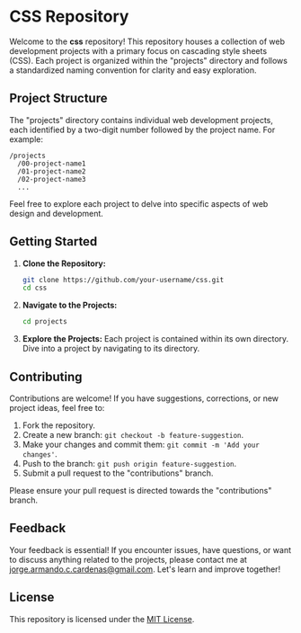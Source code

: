 # CSS Repository

Welcome to the **css** repository! This repository houses a collection of web development projects with a primary focus on cascading style sheets (CSS). Each project is organized within the "projects" directory and follows a standardized naming convention for clarity and easy exploration.

## Project Structure

The "projects" directory contains individual web development projects, each identified by a two-digit number followed by the project name. For example:

```
/projects
  /00-project-name1
  /01-project-name2
  /02-project-name3
  ...
```

Feel free to explore each project to delve into specific aspects of web design and development.

## Getting Started

1. **Clone the Repository:**
   ```bash
   git clone https://github.com/your-username/css.git
   cd css
   ```

2. **Navigate to the Projects:**
   ```bash
   cd projects
   ```

3. **Explore the Projects:**
   Each project is contained within its own directory. Dive into a project by navigating to its directory.

## Contributing

Contributions are welcome! If you have suggestions, corrections, or new project ideas, feel free to:

1. Fork the repository.
2. Create a new branch: `git checkout -b feature-suggestion`.
3. Make your changes and commit them: `git commit -m 'Add your changes'`.
4. Push to the branch: `git push origin feature-suggestion`.
5. Submit a pull request to the "contributions" branch.

Please ensure your pull request is directed towards the "contributions" branch.

## Feedback

Your feedback is essential! If you encounter issues, have questions, or want to discuss anything related to the projects, please contact me at [jorge.armando.c.cardenas@gmail.com](mailto:jorge.armando.c.cardenas@gmail.com). Let's learn and improve together!

## License

This repository is licensed under the [MIT License](LICENSE).
